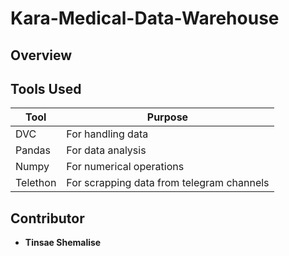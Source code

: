 # Kara-Medical-Data-Warehouse

## Overview

## Tools Used

| Tool     | Purpose                                   |
| -------- | ----------------------------------------- |
| DVC      | For handling data                         |
| Pandas   | For data analysis                         |
| Numpy    | For numerical operations                  |
| Telethon | For scrapping data from telegram channels |

## Contributor

- **Tinsae Shemalise**
